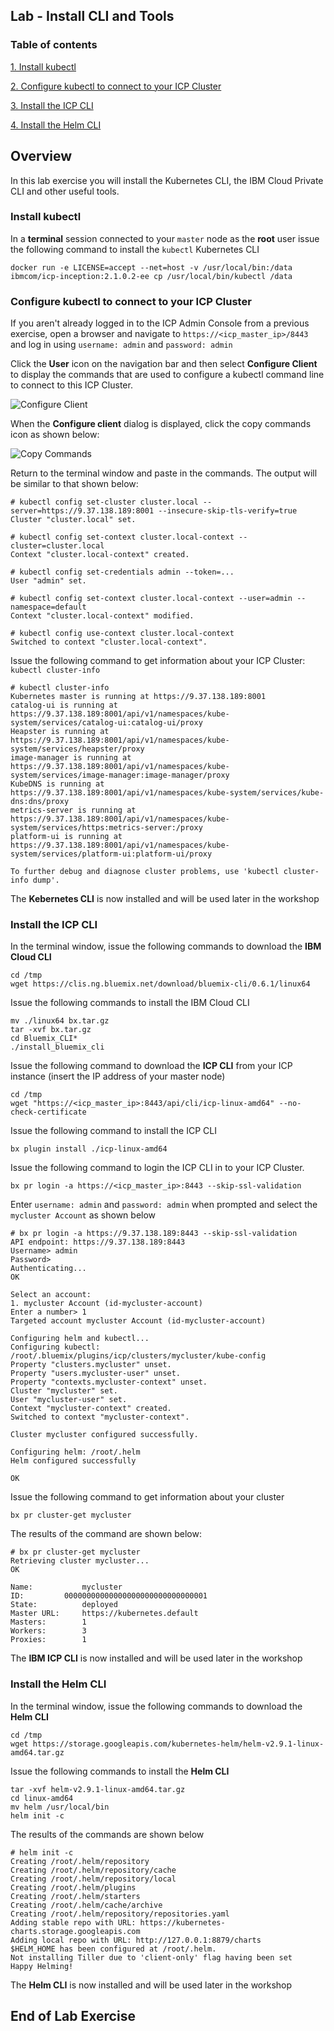 Lab - Install CLI and Tools
---

### Table of contents
[1. Install kubectl](#kubectl)

[2. Configure kubectl to connect to your ICP Cluster](#connect)

[3. Install the ICP CLI](#bxcli)

[4. Install the Helm CLI](#helm)

## Overview
In this lab exercise you will install the Kubernetes CLI, the IBM Cloud Private CLI and other useful tools.

### Install kubectl <a name="kubectl"></a>
In a **terminal** session connected to your `master` node as the **root** user issue the following command to install the `kubectl` Kubernetes CLI

```
docker run -e LICENSE=accept --net=host -v /usr/local/bin:/data ibmcom/icp-inception:2.1.0.2-ee cp /usr/local/bin/kubectl /data
```

### Configure kubectl to connect to your ICP Cluster <a name="connect"></a>
If you aren't already logged in to the ICP Admin Console from a previous exercise, open a browser and navigate to `https://<icp_master_ip>/8443` and log in using `username: admin` and `password: admin`

Click the **User** icon on the navigation bar and then select **Configure Client** to display the commands that are used to configure a kubectl command line to connect to this ICP Cluster.

![Configure Client](images/kubectl/configureclient.jpg)

When the **Configure client** dialog is displayed, click the copy commands icon as shown below:

![Copy Commands](images/kubectl/copycommands.jpg)

Return to the terminal window and paste in the commands. The output will be similar to that shown below:

```
# kubectl config set-cluster cluster.local --server=https://9.37.138.189:8001 --insecure-skip-tls-verify=true
Cluster "cluster.local" set.

# kubectl config set-context cluster.local-context --cluster=cluster.local
Context "cluster.local-context" created.

# kubectl config set-credentials admin --token=...
User "admin" set.

# kubectl config set-context cluster.local-context --user=admin --namespace=default
Context "cluster.local-context" modified.

# kubectl config use-context cluster.local-context
Switched to context "cluster.local-context".
```

Issue the following command to get information about your ICP Cluster: `kubectl cluster-info`

```
# kubectl cluster-info
Kubernetes master is running at https://9.37.138.189:8001
catalog-ui is running at https://9.37.138.189:8001/api/v1/namespaces/kube-system/services/catalog-ui:catalog-ui/proxy
Heapster is running at https://9.37.138.189:8001/api/v1/namespaces/kube-system/services/heapster/proxy
image-manager is running at https://9.37.138.189:8001/api/v1/namespaces/kube-system/services/image-manager:image-manager/proxy
KubeDNS is running at https://9.37.138.189:8001/api/v1/namespaces/kube-system/services/kube-dns:dns/proxy
metrics-server is running at https://9.37.138.189:8001/api/v1/namespaces/kube-system/services/https:metrics-server:/proxy
platform-ui is running at https://9.37.138.189:8001/api/v1/namespaces/kube-system/services/platform-ui:platform-ui/proxy

To further debug and diagnose cluster problems, use 'kubectl cluster-info dump'.
```

The **Kebernetes CLI** is now installed and will be used later in the workshop


### Install the ICP CLI <a name="bxcli"></a>
In the terminal window, issue the following commands to download the **IBM Cloud CLI**

```
cd /tmp
wget https://clis.ng.bluemix.net/download/bluemix-cli/0.6.1/linux64
```

Issue the following commands to install the IBM Cloud CLI

```
mv ./linux64 bx.tar.gz
tar -xvf bx.tar.gz
cd Bluemix_CLI*
./install_bluemix_cli
```

Issue the following command to download the **ICP CLI** from your ICP instance (insert the IP address of your master node)

```
cd /tmp
wget "https://<icp_master_ip>:8443/api/cli/icp-linux-amd64" --no-check-certificate
```

Issue the following command to install the ICP CLI

```
bx plugin install ./icp-linux-amd64
```

Issue the following command to login the ICP CLI in to your ICP Cluster.  

```
bx pr login -a https://<icp_master_ip>:8443 --skip-ssl-validation
```

Enter `username: admin` and `password: admin` when prompted and select the `mycluster Account` as shown below

```
# bx pr login -a https://9.37.138.189:8443 --skip-ssl-validation
API endpoint: https://9.37.138.189:8443
Username> admin
Password>
Authenticating...
OK

Select an account:
1. mycluster Account (id-mycluster-account)
Enter a number> 1
Targeted account mycluster Account (id-mycluster-account)

Configuring helm and kubectl...
Configuring kubectl: /root/.bluemix/plugins/icp/clusters/mycluster/kube-config
Property "clusters.mycluster" unset.
Property "users.mycluster-user" unset.
Property "contexts.mycluster-context" unset.
Cluster "mycluster" set.
User "mycluster-user" set.
Context "mycluster-context" created.
Switched to context "mycluster-context".

Cluster mycluster configured successfully.

Configuring helm: /root/.helm
Helm configured successfully

OK
```

Issue the following command to get information about your cluster

```
bx pr cluster-get mycluster
```

The results of the command are shown below:
```
# bx pr cluster-get mycluster
Retrieving cluster mycluster...
OK

Name:			mycluster
ID:			00000000000000000000000000000001
State:			deployed
Master URL:		https://kubernetes.default
Masters:		1
Workers:		3
Proxies:		1
```

The **IBM ICP CLI** is now installed and will be used later in the workshop


### Install the Helm CLI <a name="helm"></a>
In the terminal window, issue the following commands to download the **Helm CLI**

```
cd /tmp
wget https://storage.googleapis.com/kubernetes-helm/helm-v2.9.1-linux-amd64.tar.gz
```

Issue the following commands to install the **Helm CLI**
```
tar -xvf helm-v2.9.1-linux-amd64.tar.gz
cd linux-amd64
mv helm /usr/local/bin
helm init -c
```

The results of the commands are shown below

```
# helm init -c
Creating /root/.helm/repository
Creating /root/.helm/repository/cache 
Creating /root/.helm/repository/local
Creating /root/.helm/plugins
Creating /root/.helm/starters
Creating /root/.helm/cache/archive
Creating /root/.helm/repository/repositories.yaml
Adding stable repo with URL: https://kubernetes-charts.storage.googleapis.com
Adding local repo with URL: http://127.0.0.1:8879/charts
$HELM_HOME has been configured at /root/.helm.
Not installing Tiller due to 'client-only' flag having been set
Happy Helming!
```

The **Helm CLI** is now installed and will be used later in the workshop

## End of Lab Exercise
